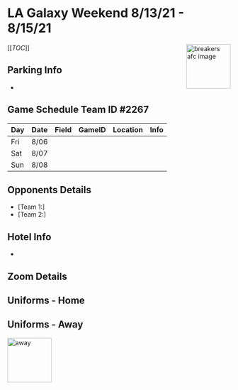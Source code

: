 # LA Galaxy  Weekend 8/13/21 - 8/15/21

<img align="right" width="100" height="100" src="./JPG/breakers.PNG" alt="breakers afc image" />

[[_TOC_]]




## Parking Info

- 


## Game Schedule Team ID #2267
Day | Date | Field | GameID | Location | Info
---|---|---|---|---|---
Fri| 8/06| 
Sat| 8/07 | |  | |   |  
Sun | 8/08 | | | | | d based upon previous results


## Opponents Details
- [Team 1:]
- [Team 2:]

## Hotel Info
- 



## Zoom Details



## Uniforms - Home


## Uniforms - Away
<img src="./JPG/away_uniform.jpg" alt="away" width="100"/>
